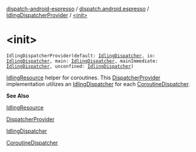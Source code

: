 [dispatch-android-espresso](../../index.md) / [dispatch.android.espresso](../index.md) / [IdlingDispatcherProvider](index.md) / [&lt;init&gt;](./-init-.md)

# &lt;init&gt;

`IdlingDispatcherProvider(default: `[`IdlingDispatcher`](../-idling-dispatcher/index.md)`, io: `[`IdlingDispatcher`](../-idling-dispatcher/index.md)`, main: `[`IdlingDispatcher`](../-idling-dispatcher/index.md)`, mainImmediate: `[`IdlingDispatcher`](../-idling-dispatcher/index.md)`, unconfined: `[`IdlingDispatcher`](../-idling-dispatcher/index.md)`)`

[IdlingResource](https://developer.android.com/reference/androidx/test/androidx/test/espresso/IdlingResource.html) helper for coroutines.  This [DispatcherProvider](https://rbusarow.github.io/Dispatch/dispatch-core/dispatch.core/-dispatcher-provider/index.md) implementation
utilizes an [IdlingDispatcher](../-idling-dispatcher/index.md) for each [CoroutineDispatcher](https://kotlin.github.io/kotlinx.coroutines/kotlinx-coroutines-core/kotlinx.coroutines/-coroutine-dispatcher/index.html).

**See Also**

[IdlingResource](https://developer.android.com/reference/androidx/test/androidx/test/espresso/IdlingResource.html)

[DispatcherProvider](https://rbusarow.github.io/Dispatch/dispatch-core/dispatch.core/-dispatcher-provider/index.md)

[IdlingDispatcher](../-idling-dispatcher/index.md)

[CoroutineDispatcher](https://kotlin.github.io/kotlinx.coroutines/kotlinx-coroutines-core/kotlinx.coroutines/-coroutine-dispatcher/index.html)

